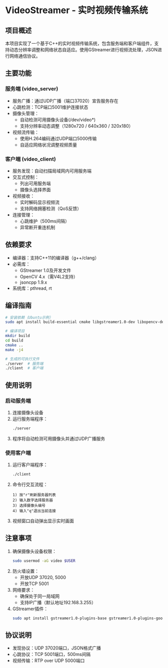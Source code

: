 # VideoStreamer - 实时视频传输系统

## 项目概述
本项目实现了一个基于C++的实时视频传输系统，包含服务端和客户端组件，支持动态分辨率调整和网络状态自适应。使用GStreamer进行视频流处理，JSON进行网络通信协议。

## 主要功能

### 服务端 (video_server)
- 服务广播：通过UDP广播（端口37020）宣告服务存在
- 心跳检测：TCP端口5001维护连接状态
- 摄像头管理：
  - 自动检测可用摄像头设备(/dev/video*)
  - 支持分辨率动态调整（1280x720 / 640x360 / 320x180）
- 视频流传输：
  - 使用H.264编码通过UDP端口5000传输
  - 自适应网络状况调整视频质量

### 客户端 (video_client)
- 服务发现：自动扫描局域网内可用服务端
- 交互式控制：
  - 列出可用服务端
  - 摄像头选择界面
- 视频接收：
  - 实时解码显示视频流
  - 支持网络拥塞检测（QoS反馈）
- 连接管理：
  - 心跳维护（500ms间隔）
  - 异常断开重连机制

## 依赖要求
- 编译器：支持C++11的编译器（g++/clang）
- 必需库：
  - GStreamer 1.0及开发文件
  - OpenCV 4.x（需V4L2支持）
  - jsoncpp 1.9.x
- 系统库：pthread, rt

## 编译指南

```bash
# 安装依赖（Ubuntu示例）
sudo apt install build-essential cmake libgstreamer1.0-dev libopencv-dev libjsoncpp-dev

# 编译项目
mkdir build
cd build
cmake ..
make -j4

# 生成的可执行文件
./server  # 服务端
./client  # 客户端
```

## 使用说明

### 启动服务端
1. 连接摄像头设备
2. 运行服务端程序：
   ```bash
   ./server
   ```
3. 程序将自动检测可用摄像头并通过UDP广播服务

### 使用客户端
1. 运行客户端程序：
   ```bash
   ./client
   ```
2. 命令行交互流程：
   ```
   1) 按"r"刷新服务器列表
   2) 输入数字选择服务器
   3) 选择摄像头编号
   4) 输入"q"退出当前连接
   ```
3. 视频窗口自动弹出显示实时画面

## 注意事项
1. 确保摄像头设备权限：
   ```bash
   sudo usermod -aG video $USER
   ```
2. 防火墙设置：
   - 开放UDP 37020, 5000
   - 开放TCP 5001
3. 网络要求：
   - 确保处于同一局域网
   - 支持IP广播（默认地址192.168.3.255）
4. GStreamer插件：
   ```bash
   sudo apt install gstreamer1.0-plugins-base gstreamer1.0-plugins-good
   ```

## 协议说明
- 发现协议：UDP 37020端口，JSON格式广播
- 心跳协议：TCP 5001端口，500ms间隔
- 视频传输：RTP over UDP 5000端口
